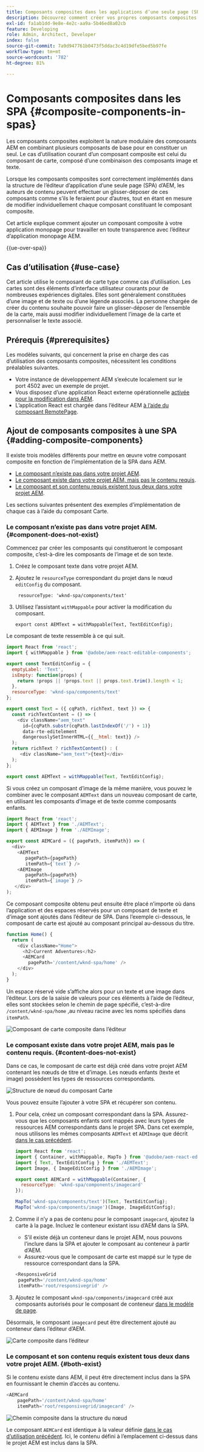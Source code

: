 ```yaml
---
title: Composants composites dans les applications d’une seule page (SPA)
description: Découvrez comment créer vos propres composants composites, composants constitués eux-mêmes d’autres composants, qui fonctionnent avec l’éditeur d’application monopage AEM.
exl-id: fa1ab1dd-9e8e-4e2c-aa9a-5b46ed8a02cb
feature: Developing
role: Admin, Architect, Developer
index: false
source-git-commit: 7a9d947761b0473f5ddac3c4d19dfe5bed5b97fe
workflow-type: tm+mt
source-wordcount: '782'
ht-degree: 81%

---
```



# Composants composites dans les SPA {#composite-components-in-spas}

Les composants composites exploitent la nature modulaire des composants AEM en combinant plusieurs composants de base pour en constituer un seul. Le cas d’utilisation courant d’un composant composite est celui du composant de carte, composé d’une combinaison des composants image et texte.

Lorsque les composants composites sont correctement implémentés dans la structure de l’éditeur d’application d’une seule page (SPA) d’AEM, les auteurs de contenu peuvent effectuer un glisser-déposer de ces composants comme s’ils le feraient pour d’autres, tout en étant en mesure de modifier individuellement chaque composant constituant le composant composite.

Cet article explique comment ajouter un composant composite à votre application monopage pour travailler en toute transparence avec l’éditeur d’application monopage AEM.

{{ue-over-spa}}

## Cas d’utilisation {#use-case}

Cet article utilise le composant de carte type comme cas d’utilisation. Les cartes sont des éléments d’interface utilisateur courants pour de nombreuses expériences digitales. Elles sont généralement constituées d’une image et de texte ou d’une légende associés. La personne chargée de créer du contenu souhaite pouvoir faire un glisser-déposer de l’ensemble de la carte, mais aussi modifier individuellement l’image de la carte et personnaliser le texte associé.

## Prérequis {#prerequisites}

Les modèles suivants, qui concernent la prise en charge des cas d’utilisation des composants composites, nécessitent les conditions préalables suivantes.

* Votre instance de développement AEM s’exécute localement sur le port 4502 avec un exemple de projet.
* Vous disposez d’une application React externe opérationnelle [activée pour la modification dans AEM](editing-external-spa.md).
* L’application React est chargée dans l’éditeur AEM [à l’aide du composant RemotePage](remote-page.md).

## Ajout de composants composites à une SPA {#adding-composite-components}

Il existe trois modèles différents pour mettre en œuvre votre composant composite en fonction de l’implémentation de la SPA dans AEM.

* [Le composant n’existe pas dans votre projet AEM](#component-does-not-exist).
* [Le composant existe dans votre projet AEM, mais pas le contenu requis](#content-does-not-exist).
* [Le composant et son contenu requis existent tous deux dans votre projet AEM](#both-exist).

Les sections suivantes présentent des exemples d’implémentation de chaque cas à l’aide du composant Carte.

### Le composant n’existe pas dans votre projet AEM. {#component-does-not-exist}

Commencez par créer les composants qui constitueront le composant composite, c’est-à-dire les composants de l’image et de son texte.

1. Créez le composant texte dans votre projet AEM.
1. Ajoutez le `resourceType` correspondant du projet dans le nœud `editConfig` du composant.

   ```text
    resourceType: 'wknd-spa/components/text' 
   ```

1. Utilisez l’assistant `withMappable` pour activer la modification du composant.

   ```text
   export const AEMText = withMappable(Text, TextEditConfig); 
   ```

Le composant de texte ressemble à ce qui suit.

```javascript
import React from 'react';
import { withMappable } from '@adobe/aem-react-editable-components';

export const TextEditConfig = {
  emptyLabel: 'Text',
  isEmpty: function(props) {
    return !props || !props.text || props.text.trim().length < 1;
  },
  resourceType: 'wknd-spa/components/text'
};

export const Text = ({ cqPath, richText, text }) => {
  const richTextContent = () => (
    <div className="aem_text"
      id={cqPath.substr(cqPath.lastIndexOf('/') + 1)}
      data-rte-editelement
      dangerouslySetInnerHTML={{__html: text}} />
  );
  return richText ? richTextContent() : (
     <div className="aem_text">{text}</div>
  );
};

export const AEMText = withMappable(Text, TextEditConfig);
```

Si vous créez un composant d’image de la même manière, vous pouvez le combiner avec le composant `AEMText` dans un nouveau composant de carte, en utilisant les composants d’image et de texte comme composants enfants.

```javascript
import React from 'react';
import { AEMText } from './AEMText';
import { AEMImage } from './AEMImage';

export const AEMCard = ({ pagePath, itemPath}) => (
  <div>
    <AEMText
       pagePath={pagePath}
       itemPath={`text`} />
    <AEMImage
       pagePath={pagePath}
       itemPath={`image`} />
   </div>
);
```

Ce composant composite obtenu peut ensuite être placé n’importe où dans l’application et des espaces réservés pour un composant de texte et d’image sont ajoutés dans l’éditeur de SPA. Dans l’exemple ci-dessous, le composant de carte est ajouté au composant principal au-dessous du titre.

```javascript
function Home() {
  return (
    <div className="Home">
      <h2>Current Adventures</h2>
      <AEMCard
        pagePath='/content/wknd-spa/home' />
    </div>
  );
}
```

Un espace réservé vide s’affiche alors pour un texte et une image dans l’éditeur. Lors de la saisie de valeurs pour ces éléments à l’aide de l’éditeur, elles sont stockées selon le chemin de page spécifié, c’est-à-dire `/content/wknd-spa/home` ,au niveau racine avec les noms spécifiés dans `itemPath`.

![Composant de carte composite dans l’éditeur](assets/composite-card.png)

### Le composant existe dans votre projet AEM, mais pas le contenu requis. {#content-does-not-exist}

Dans ce cas, le composant de carte est déjà créé dans votre projet AEM contenant les nœuds de titre et d’image. Les nœuds enfants (texte et image) possèdent les types de ressources correspondants.

![Structure de nœud du composant Carte](assets/composite-node-structure.png)

Vous pouvez ensuite l’ajouter à votre SPA et récupérer son contenu.

1. Pour cela, créez un composant correspondant dans la SPA. Assurez-vous que les composants enfants sont mappés avec leurs types de ressources AEM correspondants dans le projet SPA. Dans cet exemple, nous utilisons les mêmes composants `AEMText` et `AEMImage` que décrit [dans le cas précédent](#component-does-not-exist).

   ```javascript
   import React from 'react';
   import { Container, withMappable, MapTo } from '@adobe/aem-react-editable-components';
   import { Text, TextEditConfig } from './AEMText';
   import Image, { ImageEditConfig } from './AEMImage';
   
   export const AEMCard = withMappable(Container, {
     resourceType: 'wknd-spa/components/imagecard'
   });
   
   MapTo('wknd-spa/components/text')(Text, TextEditConfig);
   MapTo('wknd-spa/components/image')(Image, ImageEditConfig);
   ```

1. Comme il n’y a pas de contenu pour le composant `imagecard`, ajoutez la carte à la page. Incluez le conteneur existant issu d’AEM dans la SPA.
   * S’il existe déjà un conteneur dans le projet AEM, nous pouvons l’inclure dans la SPA et ajouter le composant au conteneur à partir d’AEM.
   * Assurez-vous que le composant de carte est mappé sur le type de ressource correspondant dans la SPA.

   ```javascript
   <ResponsiveGrid
    pagePath='/content/wknd-spa/home'
    itemPath='root/responsivegrid' />
   ```

1. Ajoutez le composant `wknd-spa/components/imagecard` créé aux composants autorisés pour le composant de conteneur [dans le modèle de page](/help/sites-cloud/authoring/page-editor/templates.md).

Désormais, le composant `imagecard` peut être directement ajouté au conteneur dans l’éditeur d’AEM.

![Carte composite dans l’éditeur](assets/composite-card.gif)

### Le composant et son contenu requis existent tous deux dans votre projet AEM. {#both-exist}

Si le contenu existe dans AEM, il peut être directement inclus dans la SPA en fournissant le chemin d’accès au contenu.

```javascript
<AEMCard
    pagePath='/content/wknd-spa/home'
    itemPath='root/responsivegrid/imagecard' />
```

![Chemin composite dans la structure du nœud](assets/composite-path.png)

Le composant `AEMCard` est identique à la valeur définie [dans le cas d’utilisation précédent](#content-does-not-exist). Ici, le contenu défini à l’emplacement ci-dessus dans le projet AEM est inclus dans la SPA.
